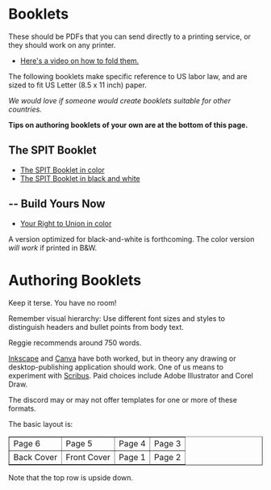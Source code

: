 # Booklets

These should be PDFs that you can send directly to a printing service, or they should work on any printer.

* [Here's a video on how to fold them.](https://www.youtube.com/watch?v=CnHDdw4_2n0)

The following booklets make specific reference to US labor law, and are sized to fit US Letter (8.5 x 11 inch) paper.

*We would love if someone would create booklets suitable for other countries.*

**Tips on authoring booklets of your own are at the bottom of this page.**

## The SPIT Booklet

* [The SPIT Booklet in color](./SPIT-color.pdf)
* [The SPIT Booklet in black and white](./SPIT-bw.pdf)

##  -- Build Yours Now

* [Your Right to Union in color](./Right-to-Union.pdf)

A version optimized for black-and-white is forthcoming.
The color version *will work* if printed in B&W.

# Authoring Booklets

Keep it terse. You have no room!

Remember visual hierarchy: Use different font sizes and styles to distinguish headers and bullet points from body text.

Reggie recommends around 750 words.

[Inkscape](https://inkscape.org/)
and
[Canva](https://www.canva.com/)
have both worked, but in theory any drawing or desktop-publishing application should work.
One of us means to experiment with [Scribus](https://www.scribus.net/).
Paid choices include Adobe Illustrator and Corel Draw.

The discord may or may not offer templates for one or more of these formats.

The basic layout is:

<table border="1">
<tr><td>Page 6</td><td>Page 5</td><td>Page 4</td><td>Page 3</td></tr>
<tr><td>Back Cover</td><td>Front Cover</td><td>Page 1</td><td>Page 2</td></tr>
</table>

Note that the top row is upside down.

